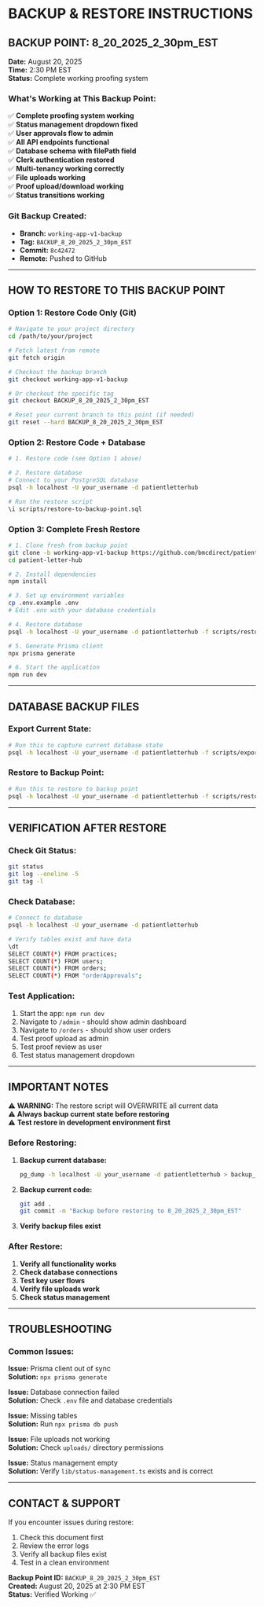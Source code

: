 # BACKUP & RESTORE INSTRUCTIONS
## BACKUP POINT: 8_20_2025_2_30pm_EST

**Date:** August 20, 2025  
**Time:** 2:30 PM EST  
**Status:** Complete working proofing system

### What's Working at This Backup Point:
✅ **Complete proofing system working**  
✅ **Status management dropdown fixed**  
✅ **User approvals flow to admin**  
✅ **All API endpoints functional**  
✅ **Database schema with filePath field**  
✅ **Clerk authentication restored**  
✅ **Multi-tenancy working correctly**  
✅ **File uploads working**  
✅ **Proof upload/download working**  
✅ **Status transitions working**  

### Git Backup Created:
- **Branch:** `working-app-v1-backup`
- **Tag:** `BACKUP_8_20_2025_2_30pm_EST`
- **Commit:** `8c42472`
- **Remote:** Pushed to GitHub

---

## HOW TO RESTORE TO THIS BACKUP POINT

### Option 1: Restore Code Only (Git)
```bash
# Navigate to your project directory
cd /path/to/your/project

# Fetch latest from remote
git fetch origin

# Checkout the backup branch
git checkout working-app-v1-backup

# Or checkout the specific tag
git checkout BACKUP_8_20_2025_2_30pm_EST

# Reset your current branch to this point (if needed)
git reset --hard BACKUP_8_20_2025_2_30pm_EST
```

### Option 2: Restore Code + Database
```bash
# 1. Restore code (see Option 1 above)

# 2. Restore database
# Connect to your PostgreSQL database
psql -h localhost -U your_username -d patientletterhub

# Run the restore script
\i scripts/restore-to-backup-point.sql
```

### Option 3: Complete Fresh Restore
```bash
# 1. Clone fresh from backup point
git clone -b working-app-v1-backup https://github.com/bmcdirect/patient-letter-hub.git
cd patient-letter-hub

# 2. Install dependencies
npm install

# 3. Set up environment variables
cp .env.example .env
# Edit .env with your database credentials

# 4. Restore database
psql -h localhost -U your_username -d patientletterhub -f scripts/restore-to-backup-point.sql

# 5. Generate Prisma client
npx prisma generate

# 6. Start the application
npm run dev
```

---

## DATABASE BACKUP FILES

### Export Current State:
```bash
# Run this to capture current database state
psql -h localhost -U your_username -d patientletterhub -f scripts/export-current-db-state.sql > current_db_backup.sql
```

### Restore to Backup Point:
```bash
# Run this to restore to backup point
psql -h localhost -U your_username -d patientletterhub -f scripts/restore-to-backup-point.sql
```

---

## VERIFICATION AFTER RESTORE

### Check Git Status:
```bash
git status
git log --oneline -5
git tag -l
```

### Check Database:
```bash
# Connect to database
psql -h localhost -U your_username -d patientletterhub

# Verify tables exist and have data
\dt
SELECT COUNT(*) FROM practices;
SELECT COUNT(*) FROM users;
SELECT COUNT(*) FROM orders;
SELECT COUNT(*) FROM "orderApprovals";
```

### Test Application:
1. Start the app: `npm run dev`
2. Navigate to `/admin` - should show admin dashboard
3. Navigate to `/orders` - should show user orders
4. Test proof upload as admin
5. Test proof review as user
6. Test status management dropdown

---

## IMPORTANT NOTES

⚠️ **WARNING:** The restore script will OVERWRITE all current data  
⚠️ **Always backup current state before restoring**  
⚠️ **Test restore in development environment first**  

### Before Restoring:
1. **Backup current database:**
   ```bash
   pg_dump -h localhost -U your_username -d patientletterhub > backup_before_restore_$(date +%Y%m%d_%H%M%S).sql
   ```

2. **Backup current code:**
   ```bash
   git add .
   git commit -m "Backup before restoring to 8_20_2025_2_30pm_EST"
   ```

3. **Verify backup files exist**

### After Restore:
1. **Verify all functionality works**
2. **Check database connections**
3. **Test key user flows**
4. **Verify file uploads work**
5. **Check status management**

---

## TROUBLESHOOTING

### Common Issues:

**Issue:** Prisma client out of sync  
**Solution:** `npx prisma generate`

**Issue:** Database connection failed  
**Solution:** Check `.env` file and database credentials

**Issue:** Missing tables  
**Solution:** Run `npx prisma db push`

**Issue:** File uploads not working  
**Solution:** Check `uploads/` directory permissions

**Issue:** Status management empty  
**Solution:** Verify `lib/status-management.ts` exists and is correct

---

## CONTACT & SUPPORT

If you encounter issues during restore:
1. Check this document first
2. Review the error logs
3. Verify all backup files exist
4. Test in a clean environment

**Backup Point ID:** `BACKUP_8_20_2025_2_30pm_EST`  
**Created:** August 20, 2025 at 2:30 PM EST  
**Status:** Verified Working ✅
